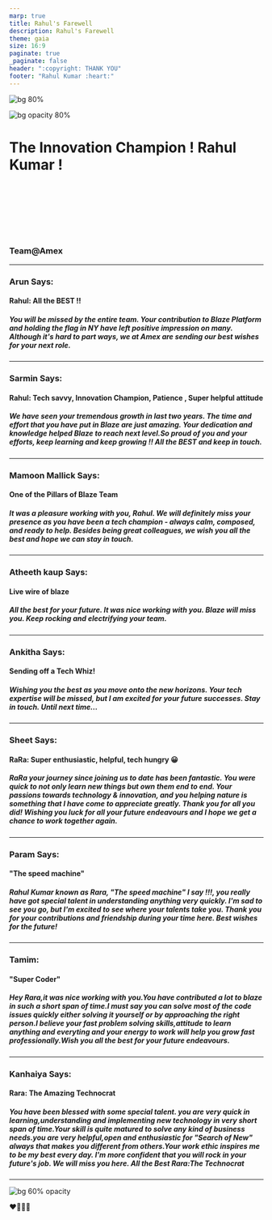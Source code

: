 ```yaml
---
marp: true
title: Rahul's Farewell
description: Rahul's Farewell
theme: gaia
size: 16:9
paginate: true
_paginate: false
header: ":copyright: THANK YOU"
footer: "Rahul Kumar :heart:"
---
```

![bg 80%](image/rahul.jpeg)

![bg opacity 80%](http://img.picturequotes.com/2/542/541515/goodbye-quote-1.jpg)

# <!--fit--> The Innovation Champion ! **Rahul Kumar** ! 

<br /> <br />
<br/><br/>
<br/><br/>

### Team@Amex

<!-- This is presenter note. You can write down notes through HTML comment. -->
---

### Arun Says:
#### Rahul: All the BEST !!
##### You will be missed by the entire team. Your contribution to Blaze Platform and holding the flag in NY have left positive impression on many. Although it's hard to part ways, we at Amex are sending our best wishes for your next role.

<!-- _class: lead -->

<style scoped> { font-size:24px;}</style>
---


### Sarmin Says:
#### Rahul: Tech savvy, Innovation Champion, Patience , Super helpful attitude
##### We have seen your tremendous growth in last two years. The time and effort that you have put in Blaze are just amazing. Your dedication and knowledge helped Blaze to reach next level.So proud of you and your efforts, keep learning and keep growing !! All the BEST and keep in touch. 

<!-- _class: lead -->

<style scoped> { font-size:24px;}</style>
---

### Mamoon Mallick Says:
####  One of the Pillars of Blaze Team
##### It was a pleasure working with you, Rahul. We will definitely miss your presence as you have been a tech champion - always calm, composed, and ready to help. Besides being great colleagues, we wish you all the best and hope we can stay in touch.
<!-- _class: lead -->
<style scoped> { font-size:24px;}</style>
---

### Atheeth kaup Says:
####  Live wire of blaze
##### All the best for your future. It was nice working with you. Blaze will miss you. Keep rocking and electrifying your team.
<!-- _class: lead -->
<style scoped> { font-size:24px;}</style>
---

### Ankitha Says:
####  Sending off a Tech Whiz!
##### Wishing you the best as you move onto the new horizons. Your tech expertise will be missed, but I am excited for your future successes. Stay in touch. Until next time...
<!-- _class: lead -->
<style scoped> { font-size:24px;}</style>
---

### Sheet Says:
####  RaRa: Super enthusiastic, helpful, tech hungry 😀
##### RaRa your journey since joining us to date has been fantastic. You were quick to not only learn new things but own them end to end. Your passions towards technology & innovation, and you helping nature is something that I have come to appreciate greatly. Thank you for all you did! Wishing you luck for all your future endeavours and I hope we get a chance to work together again.
<!-- _class: lead -->
<style scoped> { font-size:24px;}</style>
---

### Param Says:
#### "The speed machine"
##### Rahul Kumar known as Rara, "The speed machine" I say !!!, you really have got special talent in understanding anything very quickly. I'm sad to see you go, but I'm excited to see where your talents take you. Thank you for your contributions and friendship during your time here. Best wishes for the future!
<!-- _class: lead -->
<style scoped> { font-size:24px;}</style>
---

### Tamim:
####  "Super Coder"
##### Hey Rara,it was nice working with you.You have contributed a lot to blaze in such a short span of time.I must say you can solve most of the code issues quickly either solving it yourself or by approaching the right person.I believe your fast problem solving skills,attitude to learn anything and everyting and your energy to work will help you grow fast professionally.Wish you all the best for your future endeavours.    
<!-- _class: lead -->
<style scoped> { font-size:24px;}</style>
---

### Kanhaiya Says:
####  Rara: The Amazing Technocrat
##### You have been blessed with some special talent. you are very quick in learning,understanding and implementing new technology in very short span of time.Your skill is quite matured to solve any kind of business needs.you are very helpful,open and enthusiastic for "Search of New" always that makes you different from others.Your work ethic inspires me to be my best every day. I'm more confident that you will rock in your future's job. We will miss you here. All the Best Rara:The Technocrat 
<!-- _class: lead -->
<style scoped> { font-size:24px;}</style>
---




![bg 60% opacity ](https://t3.ftcdn.net/jpg/03/81/54/06/240_F_381540621_j9v7wCb1vGTvg7CpucpmHjQaA9MntaGS.jpg)




:heart::purple_heart::green_heart::blue_heart:
 



